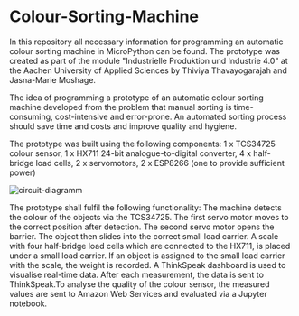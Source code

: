 # Colour-Sorting-Machine
In this repository all necessary information for programming an automatic colour sorting machine in MicroPython can be found.
The prototype was created as part of the module "Industrielle Produktion und Industrie 4.0" at the Aachen University of Applied Sciences by Thiviya Thavayogarajah and Jasna-Marie Moshage. 

The idea of programming a prototype of an automatic colour sorting machine developed from the problem that manual sorting is time-consuming, cost-intensive and error-prone. An automated sorting process should save time and costs and improve quality and hygiene.

The prototype was built using the following components: 
1 x TCS34725 colour sensor, 1 x HX711 24-bit analogue-to-digital converter, 4 x half-bridge load cells, 2 x servomotors, 2 x ESP8266 (one to provide sufficient power)

![circuit-diagramm](https://user-images.githubusercontent.com/107826888/174525890-bb2a7cb5-ae74-4883-9383-92389b0246ce.png)

The prototype shall fulfil the following functionality: The machine detects the colour of the objects via the TCS34725. The first servo motor moves to the correct position after detection. The second servo motor opens the barrier. The object then slides into the correct small load carrier. A scale with four half-bridge load cells which are connected to the HX711, is placed under a small load carrier. If an object is assigned to the small load carrier with the scale, the weight is recorded. A ThinkSpeak dashboard is used to visualise real-time data. After each measurement, the data is sent to ThinkSpeak.To analyse the quality of the colour sensor, the measured values are sent to Amazon Web Services and evaluated via a Jupyter notebook.
